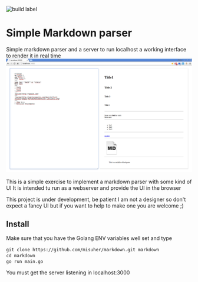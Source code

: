 ![build label](https://img.shields.io/travis/joyent/node/v0.6.svg)
# Simple Markdown parser
Simple markdown parser and a server to run localhost a working interface to render it in real time
![preview](preview.png?raw=true)

This is a simple exercise to implement a markdown parser with some kind of UI
It is intended tu run as a webserver and provide the UI in the browser

This project is under development, be patient
I am not a designer so don't expect a fancy UI but if you want to help to make one you are welcome ;)

## Install
Make sure that you have the Golang ENV variables well set and type

	git clone https://github.com/misuher/markdown.git markdown
	cd markdown
	go run main.go

You must get the server listening in localhost:3000

 
